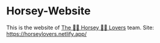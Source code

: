 # Horsey-Website
This is the website of [The 🦄🦄 Horsey 🦄🦄 Lovers](https://lichess.org/team/the--horsey--lovers) team.
Site: https://horseylovers.netlify.app/ 
